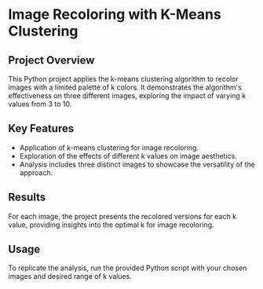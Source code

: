 # Image Recoloring with K-Means Clustering

## Project Overview
This Python project applies the k-means clustering algorithm to recolor images with a limited palette of k colors. It demonstrates the algorithm's effectiveness on three different images, exploring the impact of varying k values from 3 to 10.

## Key Features
- Application of k-means clustering for image recoloring.
- Exploration of the effects of different k values on image aesthetics.
- Analysis includes three distinct images to showcase the versatility of the approach.

## Results
For each image, the project presents the recolored versions for each k value, providing insights into the optimal k for image recoloring.

## Usage
To replicate the analysis, run the provided Python script with your chosen images and desired range of k values.
